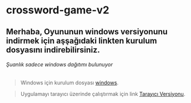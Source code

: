 # crossword-game-v2
## Merhaba, Oyununun windows versiyonunu indirmek için aşşağıdaki linkten kurulum dosyasını indirebilirsiniz.

###### Şuanlık sadece windows dağıtımı bulunuyor

>Windows için kurulum dosyası
[windows](https://github.com/tahsinkoc/crossword-game/blob/main/script/setup-file/crossword-game-v2%20Setup%201.0.0.exe?raw=true).

>Uygulamayı tarayıcı üzerinde çalıştırmak için link
[Tarayıcı Versiyonu](https://tahsinkoc.github.io/crossword-game-v2/).

